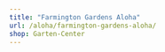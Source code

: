 ```yaml
---
title: "Farmington Gardens Aloha"
url: /aloha/farmington-gardens-aloha/
shop: Garten-Center
---
```

